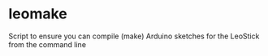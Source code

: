 # leomake
Script to ensure you can compile (make) Arduino sketches for the LeoStick from the command line
